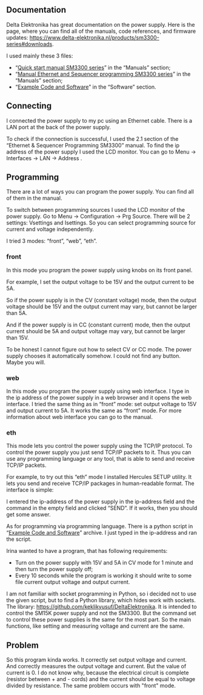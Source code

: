 ## Documentation

Delta Elektronika has great documentation on the power supply. Here is the page, where you can find all of the manuals, code references, and firmware updates: <https://www.delta-elektronika.nl/products/sm3300-series#downloads>.

I used mainly these 3 files:

- “[Quick start manual SM3300 series](https://www.delta-elektronika.nl/sites/default/files/2025-04/SM3300_QuickStart_V202504_0.pdf)” in the “Manuals” section;
- “[Manual Ethernet and Sequencer programming SM3300 series](https://www.delta-elektronika.nl/sites/default/files/2025-06/SM3300_Parser_P0170_V202506.pdf)” in the “Manuals” section;
- “[Example Code and Software](https://www.delta-elektronika.nl/sites/default/files/2022-11/Example%20Code%20and%20Software_5.zip)” in the “Software” section.

## Connecting

I connected the power supply to my pc using an Ethernet cable. There is a LAN port at the back of the power supply.

To check if the connection is successful, I used the 2.1 section of the “Ethernet & Sequencer Programming SM3300” manual. To find the ip address of the power supply I used the LCD monitor. You can go to Menu -> Interfaces -> LAN -> Address .

## Programming

There are a lot of ways you can program the power supply. You can find all of them in the manual.

To switch between programming sources I used the LCD monitor of the power supply. Go to Menu -> Configuration -> Prg Source. There will be 2 settings: Vsettings and Isettings. So you can select programming source for current and voltage independently.

I tried 3 modes: “front”, “web”, “eth”.

### front

In this mode you program the power supply using knobs on its front panel.

For example, I set the output voltage to be 15V and the output current to be 5A.

So if the power supply is in the CV (constant voltage) mode, then the output voltage should be 15V and the output current may vary, but cannot be larger than 5A.

And if the power supply is in CC (constant current) mode, then the output current should be 5A and output voltage may vary, but cannot be larger than 15V.

To be honest I cannot figure out how to select CV or CC mode. The power supply chooses it automatically somehow. I could not find any button. Maybe you will.

### web

In this mode you program the power supply using web interface. I type in the ip address of the power supply in a web browser and it opens the web interface. I tried the same thing as in “front” mode: set output voltage to 15V and output current to 5A. It works the same as “front” mode. For more information about web interface you can go to the manual.

### eth

This mode lets you control the power supply using the TCP/IP protocol. To control the power supply you just send TCP/IP packets to it. Thus you can use any programming language or any tool, that is able to send and receive TCP/IP packets.

For example, to try out this “eth” mode I installed Hercules SETUP utility. It lets you send and receive TCP/IP packages in human-readable format. The interface is simple:

I entered the ip-address of the power supply in the ip-address field and the command in the empty field and clicked “SEND”. If it works, then you should get some answer.

As for programming via programming language. There is a python script in “[Example Code and Software](https://www.delta-elektronika.nl/sites/default/files/2022-11/Example%20Code%20and%20Software_5.zip)” archive. I just typed in the ip-address and ran the script.

Irina wanted to have a program, that has following requirements:

- Turn on the power supply with 15V and 5A in CV mode for 1 minute and then turn the power supply off;
- Every 10 seconds while the program is working it should write to some file current output voltage and output current.

I am not familiar with socket programming in Python, so i decided not to use the given script, but to find a Python library, which  hides work with sockets. The library: <https://github.com/keklikyusuf/DeltaElektronika>. It is intended to control the SM15K power supply and not the SM3300. But the command set to control these power supplies is the same for the most part. So the main functions, like setting and measuring voltage and current are the same.

## Problem
So this program kinda works. It correctly set output voltage and current. And correctly measures the output voltage and current. But the value of current is 0. I do not know why, because the electrical circuit is complete (resistor between + and - cords) and the current should be equal to voltage divided by resistance. The same problem occurs with "front" mode. 
